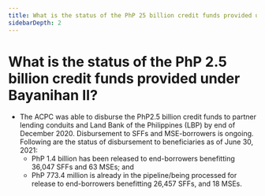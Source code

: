 ```yaml
---
title: What is the status of the PhP 25 billion credit funds provided under Bayanihan II?
sidebarDepth: 2
---
```


# What is the status of the PhP 2.5 billion credit funds provided under Bayanihan II?


 - The ACPC was able to disburse the PhP2.5 billion credit funds to partner lending conduits and Land Bank of the Philippines (LBP) by end of December 2020. Disbursement to SFFs and MSE-borrowers is ongoing. Following are the status of disbursement to beneficiaries as of June 30, 2021:
     - PhP 1.4 billion has been released to end-borrowers benefitting 36,047 SFFs and 63 MSEs; and
     - PhP 773.4 million is already in the pipeline/being processed for release to end-borrowers benefitting 26,457 SFFs, and 18 MSEs.
